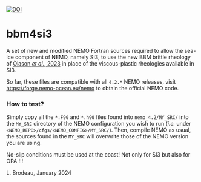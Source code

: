 [![DOI](https://zenodo.org/badge/738921416.svg)](https://zenodo.org/badge/latestdoi/738921416)

# bbm4si3

A set of new and modified NEMO Fortran sources required to allow the sea-ice
component of NEMO, namely SI3, to use the new BBM brittle rheology
of [Òlason *et al.*, 2023](https://doi.org/10.1029/2021MS002685) in place of the
viscous-plastic rheologies available in SI3.

So far, these files are compatible with all `4.2.*` NEMO releases, visit
https://forge.nemo-ocean.eu/nemo to obtain the official NEMO code.


### How to test?

Simply copy all the `*.F90` and `*.h90` files found into `nemo_4.2/MY_SRC/` into
the `MY_SRC` directory of the NEMO configuration you wish to run (*i.e.* under
`<NEMO_REPO>/cfgs/<NEMO_CONFIG>/MY_SRC/`).  Then, compile NEMO as usual, the sources
found in the `MY_SRC` will overwrite those of the NEMO version you are using.


No-slip conditions must be used at the coast! Not only for SI3 but also for OPA !!!

L. Brodeau, January 2024
